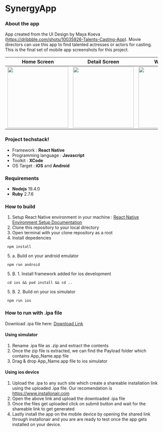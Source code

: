 # SynergyApp
### About the app
App created from the UI Design by Maya Koeva (https://dribbble.com/shots/10035926-Talents-Casting-App). Movie directors can use this app to find talented actresses or actors for casting. This is the final set of mobile app screenshots for this project. 
 
Home Screen            |  Detail Screen         | Widget (ios) | Widget (android)
:-------------------------:|:-------------------------:|:-------------------------:|:-------------------------:
 <img src="https://user-images.githubusercontent.com/63891497/212728233-0e8bc5f9-f42a-40ad-a17c-a5e3ac4a847a.png" width="200" />  |  <img src="https://user-images.githubusercontent.com/63891497/212728141-37ad2f3a-859e-4706-ac56-bc6da99847e3.png" width="200" /> |  <img src="https://user-images.githubusercontent.com/63891497/215619224-8fc85adc-b952-4916-8d22-79d6888f1d3f.png" width="200" /> | <img src="https://user-images.githubusercontent.com/63891497/218312363-c8ccb7bd-cc41-4c02-a41b-526a8ed29e02.png" width="200" /> 
 


### Project techstack!
+ Framework : **React Native**
+ Programming language : **Javascript**
+ Toolkit : **XCode**
+ OS Target : **iOS** and **Android**


### Requirements
+ **Nodejs** 19.4.0
+ **Ruby** 2.7.6


### How to build
1. Setup React Native environment in your machine : [React Native Environment Setup Documentation](https://reactnative.dev/docs/environment-setup) 
2. Clone this repository to your local directory
3. Open terminal with your clone repository as a root
4. Install depedencies 
```
 npm install
```
5. a. Build on your android emulator 
```
 npm run android
```
5. B. 1. Install framework added for ios development 
``` 
 cd ios && pod install && cd .. 
```
5. B. 2. Build on your ios simulator 
``` 
 npm run ios 
```

### How to run with .ipa file
Download .ipa file here: [Download Link](https://www.mediafire.com/file/vbbnlx2hchqcxoi/SynergyApp0.1.ipa/file)
#### Using simulator
1. Rename .ipa file as .zip and extract the contents
2. Once the zip file is extracted, we can find the Payload folder which contains App_Name.app file
3. Drag & drop App_Name.app file to ios simulator

#### Using ios device
1. Upload the .ipa to any such site which create a shareable installation link using the uploaded .ipa file. Our recomendation is https://www.installonair.com
2. Open the above link and upload the downloaded .ipa file
3. Once the files get uploaded click on submit button and wait for the shareable link to get generated
4. Lastly install the app on the mobile device by opening the shared link through installonair and you are are ready to test once the app gets installed on your device.


